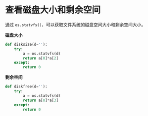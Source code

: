 # 查看磁盘大小和剩余空间

通过 `os.statvfs()`，可以获取文件系统的磁盘空间大小和剩余空间大小。

**磁盘大小**
```python
def disksize(d=''):
    try:
        a = os.statvfs(d)
        return a[0]*a[2]
    except:
        return 0
```

**剩余空间**
```python
def diskfree(d=''):
    try:
        a = os.statvfs(d)
        return a[0]*a[3]
    except:
        return 0
```
